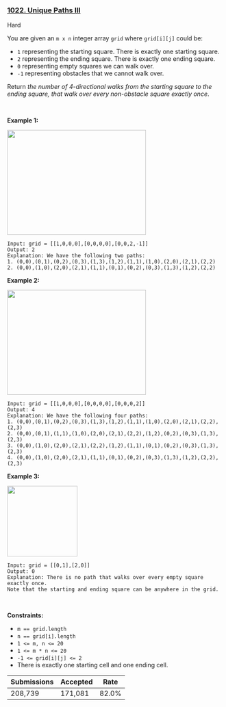 ### [1022. Unique Paths III](https://leetcode.com/problems/unique-paths-iii/)

Hard

You are given an `` m x n `` integer array `` grid `` where `` grid[i][j] `` could be:

*   `` 1 `` representing the starting square. There is exactly one starting square.
*   `` 2 `` representing the ending square. There is exactly one ending square.
*   `` 0 `` representing empty squares we can walk over.
*   `` -1 `` representing obstacles that we cannot walk over.

Return _the number of 4-directional walks from the starting square to the ending square, that walk over every non-obstacle square exactly once_.

 

<strong class="example">Example 1:</strong>

<img alt="" src="https://assets.leetcode.com/uploads/2021/08/02/lc-unique1.jpg" style="width: 324px; height: 245px;"/>

```
Input: grid = [[1,0,0,0],[0,0,0,0],[0,0,2,-1]]
Output: 2
Explanation: We have the following two paths: 
1. (0,0),(0,1),(0,2),(0,3),(1,3),(1,2),(1,1),(1,0),(2,0),(2,1),(2,2)
2. (0,0),(1,0),(2,0),(2,1),(1,1),(0,1),(0,2),(0,3),(1,3),(1,2),(2,2)
```

<strong class="example">Example 2:</strong>

<img alt="" src="https://assets.leetcode.com/uploads/2021/08/02/lc-unique2.jpg" style="width: 324px; height: 245px;"/>

```
Input: grid = [[1,0,0,0],[0,0,0,0],[0,0,0,2]]
Output: 4
Explanation: We have the following four paths: 
1. (0,0),(0,1),(0,2),(0,3),(1,3),(1,2),(1,1),(1,0),(2,0),(2,1),(2,2),(2,3)
2. (0,0),(0,1),(1,1),(1,0),(2,0),(2,1),(2,2),(1,2),(0,2),(0,3),(1,3),(2,3)
3. (0,0),(1,0),(2,0),(2,1),(2,2),(1,2),(1,1),(0,1),(0,2),(0,3),(1,3),(2,3)
4. (0,0),(1,0),(2,0),(2,1),(1,1),(0,1),(0,2),(0,3),(1,3),(1,2),(2,2),(2,3)
```

<strong class="example">Example 3:</strong>

<img alt="" src="https://assets.leetcode.com/uploads/2021/08/02/lc-unique3-.jpg" style="width: 164px; height: 165px;"/>

```
Input: grid = [[0,1],[2,0]]
Output: 0
Explanation: There is no path that walks over every empty square exactly once.
Note that the starting and ending square can be anywhere in the grid.
```

 

__Constraints:__

*   `` m == grid.length ``
*   `` n == grid[i].length ``
*   `` 1 <= m, n <= 20 ``
*   `` 1 <= m * n <= 20 ``
*   `` -1 <= grid[i][j] <= 2 ``
*   There is exactly one starting cell and one ending cell.

| Submissions    | Accepted     | Rate   |
| -------------- | ------------ | ------ |
| 208,739 | 171,081 | 82.0% |